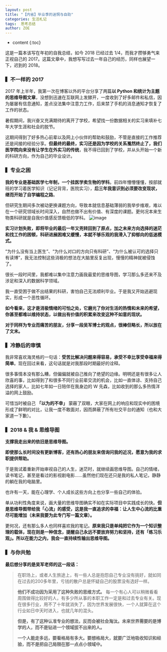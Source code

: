 ```yaml
---
layout: post
title: "【内省】毕业季的迷惘与自助"
categories: 生活札记
tags:  思考总结
author: ZOE
---
```


* content
{:toc}



这是一篇本该写在年初的自我总结，如今 2018 已经过去 1/4，而我才攒够勇气来正视自己的 2017。这篇文章中，我想写写过去一年自己的经历，同样也展望一下，迟到的 2018。





### ▍不一样的 2017
2017 年上半年，我第一次在博客以外的平台分享了两篇**以 Python 和统计为主题的思维导图文章**，没想到迅速在互联网上发酵开，一度收到了好多邮件和私信，因为屡屡有信息通知，差点没法集中注意力工作，后来禁了手机的消息通知才恢复了工作的状态。

暑假期间，我兴奋又充满期待的离开了学校，希望找一份数据相关的实习来填补七年大学生涯和社会的脱节。

这期间得到了好多热心前辈以及网上小伙伴的帮助和鼓励，不管是直接的工作推荐还是间接的经验分享。**但最终的最终，实习还是因为学校的关系戛然终止了，我们医学院向来没有让学生在外实习的传统**，我不得已回到了学校，并从头开始一个新的科研方向，作为自己的毕业设计。


### ▍专业之困

**我的专业是基础医学七年制，一个挂医学卖生物的学科**。前四年懵懵懂懂，按部就班的学习着医学知识（记记背背，医院实习），**后三年我意识到必须要改变现状，继而开始了自学编程之路**。

但研究生期间多次被动更换课题方向，导致本就信息基础薄弱的我举步维艰，难以在一个研究领域长时间深入，自然也做不出有价值、有深度的课题。更何况本来生物类科研就是自我价值感反馈极低的学科。
![image](https://ws4.sinaimg.cn/large/006tNc79ly1fpygchwx66j30ww0m042v.jpg)

**实习计划失败，即将毕业的最后一年又兜转回到了原点，加之未来方向选择的迷茫和找工作的困顿，科研进展困难又缓慢，本就不够乐观的我滑入了抑郁向的低迷模式。**

“为什么没有当上医生”、“为什么对口的方向只有科研”、“为什么被认可的选择只有读博”，我无法控制这些消极的想法在大脑里反复出现，慢慢的精神就被侵蚀了。

很长一段时间里，我都难以集中注意力画我最爱的思维导图，学习那么多还来不及涉足和深入的数据科学领域。

我一直受困于做不出结果的科研，害怕自己无法顺利毕业。于是我又开始逃避现实，形成一个恶性循环。

**如今看来，这才是消极情绪的可怕之处，它磨光了你对生活的热情和未来的希望，你甚至都难以维持状态，以做出有价值的积累来改变这种不如意的现状。**

**对于同样为专业而痛苦的朋友，分享一段吴军博士的观点，很棒但略长，所以放在了文末。**

### ▍冷静后的审慎
我非常喜欢海灵格的一句话：**受苦比解决问题来得容易，承受不幸比享受幸福来得简单**。现在回过来看，这句话就是对我那段时期最好的诠释。

很多事情本没有那么糟，但偏偏就被自己推向了绝望的边缘。明明还是有很多让人欣喜的事，比如得到了和很多不同行业前辈交流的机会，比如一直体谅、支持自己选择的家人，比如七年如一日陪伴在我身边的 W 先森，比如收到的那么多热情洋溢的网上鼓励。

可惜当时被自己 **「以为的不幸」** 蒙蔽了双眼，大家在网上的响应和现实中的困境形成了鲜明的对比，让我一度不敢面对，因而屏蔽了所有社交平台的通知（也和大家道一下歉）。

### ▍2018 & 我 & 思维导图

**支撑我走出来的依旧是思维导图。**

**即使那么长时间没有更新博客，还有热心的朋友来信询问我的近况，愿意为我的求职提供帮助。**

于是我试着重新开始审视自己的人生，迷茫时，就继续画思维导图。自己的情绪，读书笔记，甚至是看过的影视剧电影……虽然他们现在还只是我的私人笔记，静静的躺在我的电脑里。

也许有一天，能在心理学、个人成长这些方向上也分享一些自己的体验。

单从功利性角度来说，画大量的思维导图确实不如在实际项目中实践成长的快。**但是思维导图带给我「心流」的感受，这是我一直追求的幸福：让人生中心流的比重尽可能增加（未来我要为此专门写一篇文章）。**

更何况，还有那么多人也同样喜欢我的笔记。**原来我只是单纯把它作为一个知识整理的载体，现在则是一种信念，提醒自己永远不要放弃努力和坚持，还有「练习乐观」。所以在能力之内，我会一直持续性输出思维导图。**


### ▍与你共勉
**最后想分享的是吴军老师的这一段话：**
>在职场上，或者人生旅途上，有一些人总是抱怨自己专业没有挑好，就如同在过去的200多年里，亏钱的散户总是怀疑自己的股票没有选好一样。
>
> **他们不成功因为采用了这种失败的思维方式。** 每一个有心人可以稍微看看周围做得比较好的人，有多少所从事的本职工作一定是和过去专业有关。现在很多行业，用不了十年就消失了，因为世界发展很快，一个人就算在这个行业如日中天时进入，也就几年的混头。
>
>**但是，有了这种认准专业的想法，反而会被社会淘汰。未来世界需要的是博学的人，而不是钻进一个领域拔不出来的人。**
>
>**一个人能走多远，要看格局有多大。要想格局大，就要广泛地吸收知识和经验，而不是把自己局限在那一点点小领域中。**

